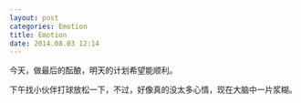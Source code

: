 ```yaml
---
layout: post
categories: Emotion
title: Emotion
date: 2014.08.03 12:14
---
```


今天，做最后的酝酿，明天的计划希望能顺利。

下午找小伙伴打球放松一下，不过，好像真的没太多心情，现在大脑中一片浆糊。